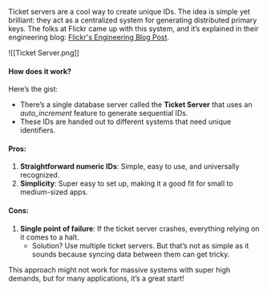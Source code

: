 Ticket servers are a cool way to create unique IDs. The idea is simple yet brilliant: they act as a centralized system for generating distributed primary keys. The folks at Flickr came up with this system, and it’s explained in their engineering blog: [Flickr's Engineering Blog Post](https://code.flickr.net/2010/02/08/ticket-servers-distributed-unique-primary-keys-on-the-cheap/).

![[Ticket Server.png]]
#### How does it work?

Here’s the gist:

- There’s a single database server called the **Ticket Server** that uses an _auto_increment_ feature to generate sequential IDs.
- These IDs are handed out to different systems that need unique identifiers.

#### Pros:

1. **Straightforward numeric IDs**: Simple, easy to use, and universally recognized.
2. **Simplicity**: Super easy to set up, making it a good fit for small to medium-sized apps.

#### Cons:

1. **Single point of failure**: If the ticket server crashes, everything relying on it comes to a halt.
    - Solution? Use multiple ticket servers. But that’s not as simple as it sounds because syncing data between them can get tricky.

This approach might not work for massive systems with super high demands, but for many applications, it’s a great start!